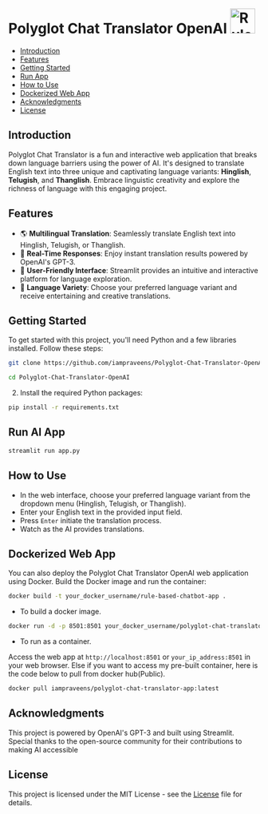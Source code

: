 # Polyglot Chat Translator OpenAI <img src="https://cdn-icons-png.flaticon.com/512/888/888878.png" alt="Rule Based ChatBot For Retail" width="50" height="50">


- [Introduction](#introduction)
- [Features](#features)
- [Getting Started](#getting-started)
- [Run App](#run-ai)
- [How to Use](#how-to-use)
- [Dockerized Web App](#dockerized-web-app)
- [Acknowledgments](#acknowledgments)
- [License](#license)

## Introduction 
Polyglot Chat Translator is a fun and interactive web application that breaks down language barriers using the power of AI. It's designed to translate English text into three unique and captivating language variants: **Hinglish**, **Telugish**, and **Thanglish**. Embrace linguistic creativity and explore the richness of language with this engaging project.

## Features
- 🌎 **Multilingual Translation**: Seamlessly translate English text into Hinglish, Telugish, or Thanglish.
- 🚀 **Real-Time Responses**: Enjoy instant translation results powered by OpenAI's GPT-3.
- 🎨 **User-Friendly Interface**: Streamlit provides an intuitive and interactive platform for language exploration.
- 🌟 **Language Variety**: Choose your preferred language variant and receive entertaining and creative translations.

## Getting Started
To get started with this project, you'll need Python and a few libraries installed. Follow these steps:

```bash
git clone https://github.com/iampraveens/Polyglot-Chat-Translator-OpenAI.git
```

```bash
cd Polyglot-Chat-Translator-OpenAI
```

2. Install the required Python packages:

```bash
pip install -r requirements.txt
```

## Run AI App
```bash
streamlit run app.py
```

## How to Use

- In the web interface, choose your preferred language variant from the dropdown menu (Hinglish, Telugish, or Thanglish).
- Enter your English text in the provided input field.
- Press `Enter` initiate the translation process.
- Watch as the AI provides translations.

## Dockerized Web App
You can also deploy the Polyglot Chat Translator OpenAI web application using Docker. Build the Docker image and run the container:
```bash
docker build -t your_docker_username/rule-based-chatbot-app .
```
- To build a docker image.

```bash
docker run -d -p 8501:8501 your_docker_username/polyglot-chat-translator-app
```
- To run as a container.

Access the web app at `http://localhost:8501` or `your_ip_address:8501` in your web browser.
Else if you want to access my pre-built container, here is the code below to pull from docker hub(Public).

```bash
docker pull iampraveens/polyglot-chat-translator-app:latest
```

## Acknowledgments

This project is powered by OpenAI's GPT-3 and built using Streamlit. Special thanks to the open-source community for their contributions to making AI accessible

## License 
This project is licensed under the MIT License - see the [License](https://github.com/git/git-scm.com/blob/main/MIT-LICENSE.txt) file for details.
